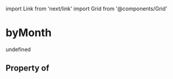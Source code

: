 import Link from 'next/link'
import Grid from '@components/Grid'

# byMonth

undefined

## Property of



